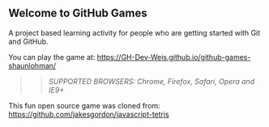 ## Welcome to GitHub Games

A project based learning activity for people who are getting started with Git and GitHub.

You can play the game at: https://GH-Dev-Weis.github.io/github-games-shaunlohman/

>> _*SUPPORTED BROWSERS*: Chrome, Firefox, Safari, Opera and IE9+_

This fun open source game was cloned from: https://github.com/jakesgordon/javascript-tetris
